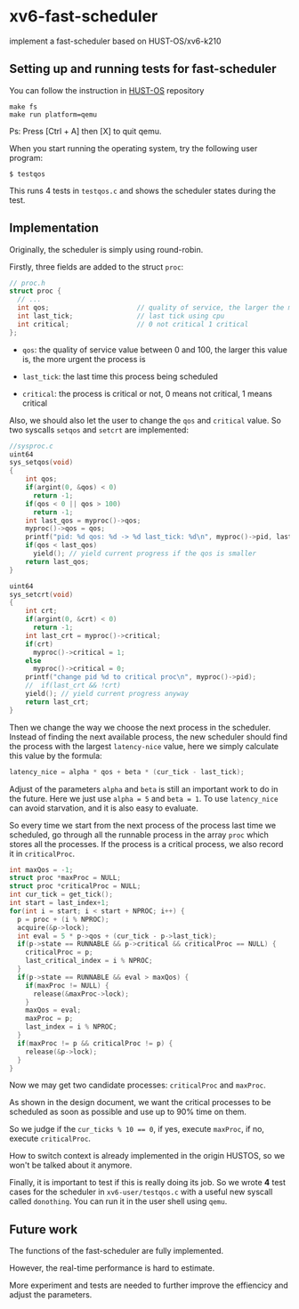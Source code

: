 # xv6-fast-scheduler

implement a fast-scheduler based on HUST-OS/xv6-k210

## Setting up and running tests for fast-scheduler

You can follow the instruction in [HUST-OS](https://github.com/HUST-OS/xv6-k210#run-on-qemu-system-riscv64) repository

```
make fs
make run platform=qemu
```

Ps: Press [Ctrl + A] then [X] to quit qemu.

When you start running the operating system, try the following user program:

```
$ testqos
```

This runs 4 tests in `testqos.c` and shows the scheduler states during the test.

## Implementation

Originally, the scheduler is simply using round-robin.

Firstly, three fields are added to the struct `proc`:

```c
// proc.h
struct proc {
  // ...
  int qos;                      // quality of service, the larger the more urgent
  int last_tick;                // last tick using cpu
  int critical;                 // 0 not critical 1 critical
};
```

- `qos`: the quality of service value between 0 and 100, the larger this value is, the more urgent the process is

- `last_tick`: the last time this process being scheduled

- `critical`: the process is critical or not, 0 means not critical, 1 means critical

Also, we should also let the user to change the `qos` and `critical` value. So two syscalls `setqos` and `setcrt` are implemented:

```c
//sysproc.c
uint64
sys_setqos(void)
{
    int qos;
    if(argint(0, &qos) < 0)
      return -1;
    if(qos < 0 || qos > 100)
      return -1;
    int last_qos = myproc()->qos;
    myproc()->qos = qos;
    printf("pid: %d qos: %d -> %d last_tick: %d\n", myproc()->pid, last_qos, qos, myproc()->last_tick);
    if(qos < last_qos)
      yield(); // yield current progress if the qos is smaller
    return last_qos;
}

uint64
sys_setcrt(void)
{
    int crt;
    if(argint(0, &crt) < 0)
      return -1;
    int last_crt = myproc()->critical;
    if(crt)
      myproc()->critical = 1;
    else
      myproc()->critical = 0;
    printf("change pid %d to critical proc\n", myproc()->pid);
    //  if(last_crt && !crt)
    yield(); // yield current progress anyway
    return last_crt;
}
```

Then we change the way we choose the next process in the scheduler. Instead of finding the next available process, the new scheduler should find the process with the largest `latency-nice` value, here we simply calculate this value by the formula: 

```c
latency_nice = alpha * qos + beta * (cur_tick - last_tick);
```

Adjust of the parameters `alpha` and `beta` is still an important work to do in the future. Here we just use `alpha = 5` and `beta = 1`. To use `latency_nice` can avoid starvation, and it is also easy to evaluate.

So every time we start from the next process of the process last time we scheduled, go through all the runnable process in the array `proc` which stores all the processes. If the process is a critical process, we also record it in `criticalProc`.

```c
int maxQos = -1;
struct proc *maxProc = NULL;
struct proc *criticalProc = NULL;
int cur_tick = get_tick();
int start = last_index+1;
for(int i = start; i < start + NPROC; i++) {
  p = proc + (i % NPROC);
  acquire(&p->lock);
  int eval = 5 * p->qos + (cur_tick - p->last_tick);
  if(p->state == RUNNABLE && p->critical && criticalProc == NULL) {
    criticalProc = p;
    last_critical_index = i % NPROC;
  }
  if(p->state == RUNNABLE && eval > maxQos) {
    if(maxProc != NULL) {
      release(&maxProc->lock);
    }
    maxQos = eval;
    maxProc = p;
    last_index = i % NPROC;
  }
  if(maxProc != p && criticalProc != p) {
    release(&p->lock);
  }
}
```

Now we may get two candidate processes: `criticalProc` and `maxProc`.

As shown in the design document, we want the critical processes to be scheduled as soon as possible and use up to 90% time on them.

So we judge if the `cur_ticks % 10 == 0`, if yes, execute `maxProc`, if no, execute `criticalProc`.

How to switch context is already implemented in the origin HUSTOS, so we won't be talked about it anymore.

Finally, it is important to test if this is really doing its job. So we wrote **4** test cases for the scheduler in `xv6-user/testqos.c` with a useful new syscall called `donothing`. You can run it in the user shell using `qemu`.

## Future work

The functions of the fast-scheduler are fully implemented. 

However, the real-time performance is hard to estimate. 

More experiment and tests are needed to further improve the effiencicy and adjust the parameters.
